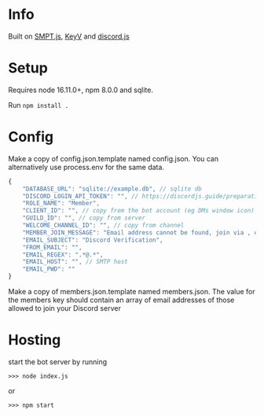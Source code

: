 # Info

Built on [SMPT.js](https://www.smtpjs.com/), [KeyV](https://github.com/lukechilds/keyv) and [discord.js](https://discord.js.org/#/)

# Setup

Requires node 16.11.0+, npm 8.0.0 and sqlite.

Run `npm install .`

# Config

Make a copy of config.json.template named config.json. You can alternatively use process.env for the same data.


```js
{
    "DATABASE_URL": "sqlite://example.db", // sqlite db
    "DISCORD_LOGIN_API_TOKEN": "", // https://discordjs.guide/preparations/setting-up-a-bot-application.html#your-token
    "ROLE_NAME": "Member",
    "CLIENT_ID": "", // copy from the bot account (eg DMs window icon)
    "GUILD_ID": "", // copy from server
    "WELCOME_CHANNEL_ID": "", // copy from channel
    "MEMBER_JOIN_MESSAGE": "Email address cannot be found, join via , otherwise ask for help in #welcome",
    "EMAIL_SUBJECT": "Discord Verification",
    "FROM_EMAIL": "",
    "EMAIL_REGEX": ".*@.*",
    "EMAIL_HOST": "", // SMTP host
    "EMAIL_PWD": ""
}
```

Make a copy of members.json.template named members.json. The value for the members key should contain an array of email addresses of those allowed to join your Discord server

# Hosting

start the bot server by running

`>>> node index.js`

or

`>>> npm start`
